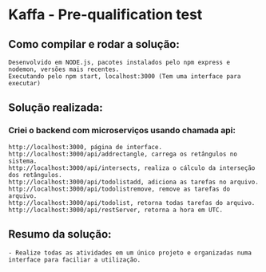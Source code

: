 # Kaffa - Pre-qualification test

## Como compilar e rodar a solução:
	Desenvolvido em NODE.js, pacotes instalados pelo npm express e nodemon, versões mais recentes.
	Executando pelo npm start, localhost:3000 (Tem uma interface para executar)

## Solução realizada:
### Criei o backend com microserviços usando chamada api:
	http://localhost:3000, página de interface.
	http://localhost:3000/api/addrectangle, carrega os retângulos no sistema.
	http://localhost:3000/api/intersects, realiza o cálculo da interseção dos retângulos.
	http://localhost:3000/api/todolistadd, adiciona as tarefas no arquivo.
	http://localhost:3000/api/todolistremove, remove as tarefas do arquivo.
	http://localhost:3000/api/todolist, retorna todas tarefas do arquivo.
	http://localhost:3000/api/restServer, retorna a hora em UTC.

## Resumo da solução:
	- Realize todas as atividades em um único projeto e organizadas numa interface para faciliar a utilização.

